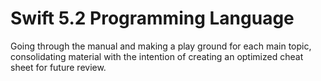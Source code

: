 # Swift 5.2 Programming Language
Going through the manual and making a play ground for each main topic, consolidating material with the intention of creating an optimized cheat sheet for future review.

